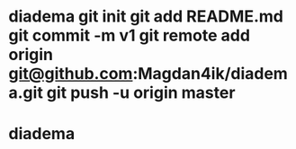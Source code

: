 # diadema git init git add README.md git commit -m v1 git remote add origin git@github.com:Magdan4ik/diadema.git git push -u origin master
# diadema
